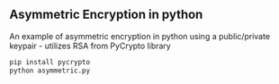 ## Asymmetric Encryption in python

An example of asymmetric encryption in python using a public/private keypair - utilizes RSA from PyCrypto library 

```bash
pip install pycrypto
python asymmetric.py
```